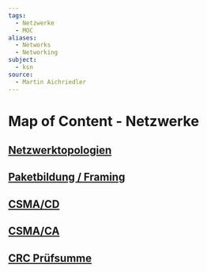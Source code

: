 ```yaml
---
tags:
  - Netzwerke
  - MOC
aliases:
  - Networks
  - Networking
subject:
  - ksn
source:
  - Martin Aichriedler
---
```


# Map of Content - Netzwerke

## [Netzwerktopologien](Netzwerktopologien.md)

## [Paketbildung / Framing](Paketbildung%20/%20Framing)

## [CSMA/CD](CSMA/CD)

## [CSMA/CA](CSMA/CA)

## [CRC Prüfsumme](CRC%20Pr%C3%BCfsumme)